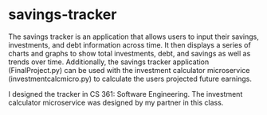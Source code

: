 # savings-tracker

The savings tracker is an application that allows users to input their savings, investments, and debt information across time. It then displays a series of charts and graphs to show total investments, debt, and savings as well as trends over time. Additionally, the savings tracker application (FinalProject.py) can be used with the investment calculator microservice (investmentcalcmicro.py) to calculate the users projected future earnings.

I designed the tracker in CS 361: Software Engineering. The investment calculator microservice was designed by my partner in this class.
